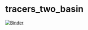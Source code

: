 # tracers_two_basin

[![Binder](https://mybinder.org/badge_logo.svg)](https://mybinder.org/v2/gh/cspencerjones/tracers_two_basin/master)

